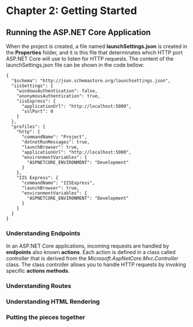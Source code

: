 # Chapter 2: Getting Started

## Running the ASP.NET Core Application

When the project is created, a file named **launchSettings.json** is created in the **Properties** folder, and it is this file that determinates which HTTP port ASP.NET Core will use to listen for HTTP requests. The content of the launchSettings.json file can be shown in the code bellow:

```
{
  "$schema": "http://json.schemastore.org/launchsettings.json",
  "iisSettings": {
    "windowsAuthentication": false,
    "anonymousAuthentication": true,
    "iisExpress": {
      "applicationUrl": "http://localhost:5000",
      "sslPort": 0
    }
  },
  "profiles": {
    "http": {
      "commandName": "Project",
      "dotnetRunMessages": true,
      "launchBrowser": true,
      "applicationUrl": "http://localhost:5000",
      "environmentVariables": {
        "ASPNETCORE_ENVIRONMENT": "Development"
      }
    },
    "IIS Express": {
      "commandName": "IISExpress",
      "launchBrowser": true,
      "environmentVariables": {
        "ASPNETCORE_ENVIRONMENT": "Development"
      }
    }
  }
}
```

### Understanding Endpoints

In an ASP.NET Core applications, incoming requests are handled by **endpoints** also known **actions**. Each action is defined in a class called controller that is derived from the *Microsoft.AspNetCore.Mvc.Controller* class. The class controller allows you to handle HTTP requests by invoking specific **actions methods**.

### Understanding Routes
### Understanding HTML Rendering
### Putting the pieces together